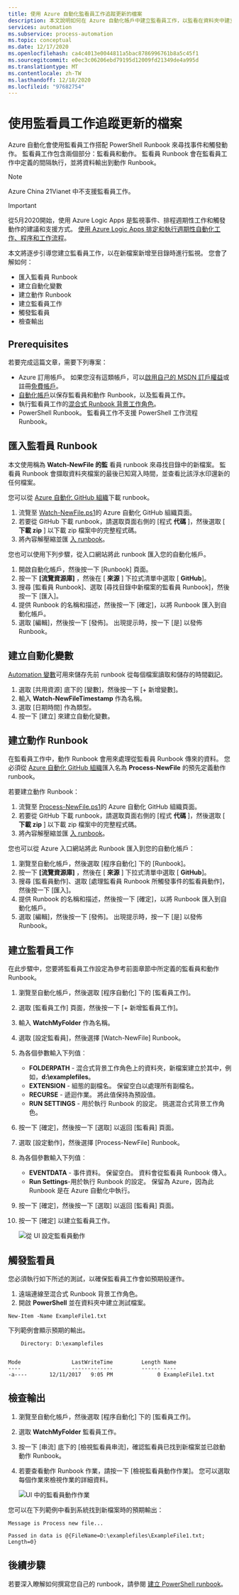 ```yaml
---
title: 使用 Azure 自動化監看員工作追蹤更新的檔案
description: 本文說明如何在 Azure 自動化帳戶中建立監看員工作，以監看在資料夾中建立的新檔案。
services: automation
ms.subservice: process-automation
ms.topic: conceptual
ms.date: 12/17/2020
ms.openlocfilehash: ca4c4013e0044811a5bac8786996761b8a5c45f1
ms.sourcegitcommit: e0ec3c06206ebd79195d12009fd21349de4a995d
ms.translationtype: MT
ms.contentlocale: zh-TW
ms.lasthandoff: 12/18/2020
ms.locfileid: "97682754"
---
```

# <a name="track-updated-files-with-a-watcher-task"></a>使用監看員工作追蹤更新的檔案

Azure 自動化會使用監看員工作搭配 PowerShell Runbook 來尋找事件和觸發動作。 監看員工作包含兩個部分：監看員和動作。 監看員 Runbook 會在監看員工作中定義的間隔執行，並將資料輸出到動作 Runbook。

> [!NOTE]
> Azure China 21Vianet 中不支援監看員工作。

> [!IMPORTANT]
> 從5月2020開始，使用 Azure Logic Apps 是監視事件、排程週期性工作和觸發動作的建議和支援方式。 [使用 Azure Logic Apps 排定和執行週期性自動化工作、程序和工作流程](../logic-apps/concepts-schedule-automated-recurring-tasks-workflows.md)。

本文將逐步引導您建立監看員工作，以在新檔案新增至目錄時進行監視。 您會了解如何：

* 匯入監看員 Runbook
* 建立自動化變數
* 建立動作 Runbook
* 建立監看員工作
* 觸發監看員
* 檢查輸出

## <a name="prerequisites"></a>Prerequisites

若要完成這篇文章，需要下列專案：

* Azure 訂用帳戶。 如果您沒有這類帳戶，可以[啟用自己的 MSDN 訂戶權益](https://azure.microsoft.com/pricing/member-offers/msdn-benefits-details/)或註冊[免費帳戶](https://azure.microsoft.com/free/?WT.mc_id=A261C142F)。
* [自動化帳戶](./index.yml)以保存監看員和動作 Runbook，以及監看員工作。
* 執行監看員工作的[混合式 Runbook 背景工作角色](automation-hybrid-runbook-worker.md)。
* PowerShell Runbook。 監看員工作不支援 PowerShell 工作流程 Runbook。

## <a name="import-a-watcher-runbook"></a>匯入監看員 Runbook

本文使用稱為 **Watch-NewFile 的監** 看員 runbook 來尋找目錄中的新檔案。 監看員 Runbook 會擷取資料夾檔案的最後已知寫入時間，並查看比該浮水印還新的任何檔案。

您可以從 [Azure 自動化 GitHub 組織](https://github.com/azureautomation)下載 runbook。

1. 流覽至 [Watch-NewFile.ps1](https://github.com/azureautomation/watcher-action-that-processes-events-triggerd-by-a-watcher-runbook)的 Azure 自動化 GitHub 組織頁面。
2. 若要從 GitHub 下載 runbook，請選取頁面右側的 [程式 **代碼** ]，然後選取 [ **下載 zip** ] 以下載 zip 檔案中的完整程式碼。
3. 將內容解壓縮並匯 [入 runbook](manage-runbooks.md#import-a-runbook-from-the-azure-portal)。

您也可以使用下列步驟，從入口網站將此 runbook 匯入您的自動化帳戶。

1. 開啟自動化帳戶，然後按一下 [Runbook] 頁面。
2. 按一下 **[流覽資源庫]** ，然後在 [ **來源** ] 下拉式清單中選取 [ **GitHub**]。
3. 搜尋 [監看員 Runbook]、選取 [尋找目錄中新檔案的監看員 Runbook]，然後按一下 [匯入]。
4. 提供 Runbook 的名稱和描述，然後按一下 [確定]，以將 Runbook 匯入到自動化帳戶。
5. 選取 [編輯]，然後按一下 [發佈]。 出現提示時，按一下 [是] 以發佈 Runbook。

## <a name="create-an-automation-variable"></a>建立自動化變數

[Automation 變數](./shared-resources/variables.md)可用來儲存先前 runbook 從每個檔案讀取和儲存的時間戳記。

1. 選取 [共用資源] 底下的 [變數]，然後按一下 [+ 新增變數]。
1. 輸入 **Watch-NewFileTimestamp** 作為名稱。
1. 選取 [日期時間] 作為類型。
1. 按一下 [建立]  來建立自動化變數。

## <a name="create-an-action-runbook"></a>建立動作 Runbook

在監看員工作中，動作 Runbook 會用來處理從監看員 Runbook 傳來的資料。 您必須從 [Azure 自動化 GitHub 組織](https://github.com/azureautomation)匯入名為 **Process-NewFile** 的預先定義動作 runbook。

若要建立動作 Runbook：

1. 流覽至 [Process-NewFile.ps1](https://github.com/azureautomation/watcher-action-that-processes-events-triggerd-by-a-watcher-runbook)的 Azure 自動化 GitHub 組織頁面。
2. 若要從 GitHub 下載 runbook，請選取頁面右側的 [程式 **代碼** ]，然後選取 [ **下載 zip** ] 以下載 zip 檔案中的完整程式碼。
3. 將內容解壓縮並匯 [入 runbook](manage-runbooks.md#import-a-runbook-from-the-azure-portal)。

您也可以從 Azure 入口網站將此 Runbook 匯入到您的自動化帳戶：

1. 瀏覽至自動化帳戶，然後選取 [程序自動化] 下的 [Runbook]。
1. 按一下 **[流覽資源庫]** ，然後在 [ **來源** ] 下拉式清單中選取 [ **GitHub**]。
1. 搜尋 [監看員動作]、選取 [處理監看員 Runbook 所觸發事件的監看員動作]，然後按一下 [匯入]。
1. 提供 Runbook 的名稱和描述，然後按一下 [確定]，以將 Runbook 匯入到自動化帳戶。
1. 選取 [編輯]，然後按一下 [發佈]。 出現提示時，按一下 [是] 以發佈 Runbook。

## <a name="create-a-watcher-task"></a>建立監看員工作

在此步驟中，您要將監看員工作設定為參考前面章節中所定義的監看員和動作 Runbook。

1. 瀏覽至自動化帳戶，然後選取 [程序自動化] 下的 [監看員工作]。
1. 選取 [監看員工作] 頁面，然後按一下 [+ 新增監看員工作]。
1. 輸入 **WatchMyFolder** 作為名稱。

1. 選取 [設定監看員]，然後選擇 [Watch-NewFile] Runbook。

1. 為各個參數輸入下列值︰

   * **FOLDERPATH** - 混合式背景工作角色上的資料夾，新檔案建立於其中，例如，**d:\examplefiles**。
   * **EXTENSION** - 組態的副檔名。 保留空白以處理所有副檔名。
   * **RECURSE** - 遞迴作業。 將此值保持為預設值。
   * **RUN SETTINGS** - 用於執行 Runbook 的設定。 挑選混合式背景工作角色。

1. 按一下 [確定]，然後按一下 [選取] 以返回 [監看員] 頁面。
1. 選取 [設定動作]，然後選擇 [Process-NewFile] Runbook。
1. 為各個參數輸入下列值︰

   * **EVENTDATA** - 事件資料。 保留空白。 資料會從監看員 Runbook 傳入。
   * **Run Settings**-用於執行 Runbook 的設定。 保留為 Azure，因為此 Runbook 是在 Azure 自動化中執行。

1. 按一下 [確定]，然後按一下 [選取] 以返回 [監看員] 頁面。
1. 按一下 [確定] 以建立監看員工作。

    ![從 UI 設定監看員動作](media/automation-watchers-tutorial/watchertaskcreation.png)

## <a name="trigger-a-watcher"></a>觸發監看員

您必須執行如下所述的測試，以確保監看員工作會如預期般運作。 

1. 遠端連線至混合式 Runbook 背景工作角色。
2. 開啟 **PowerShell** 並在資料夾中建立測試檔案。

```azurepowerShell-interactive
New-Item -Name ExampleFile1.txt
```

下列範例會顯示預期的輸出。

```output
    Directory: D:\examplefiles


Mode                LastWriteTime         Length Name
----                -------------         ------ ----
-a----       12/11/2017   9:05 PM              0 ExampleFile1.txt
```

## <a name="inspect-the-output"></a>檢查輸出

1. 瀏覽至自動化帳戶，然後選取 [程序自動化] 下的 [監看員工作]。
1. 選取 **WatchMyFolder** 監看員工作。
1. 按一下 [串流] 底下的 [檢視監看員串流]，確認監看員已找到新檔案並已啟動動作 Runbook。
1. 若要查看動作 Runbook 作業，請按一下 [檢視監看員動作作業]。 您可以選取每個作業來檢視作業的詳細資料。

   ![UI 中的監看員動作作業](media/automation-watchers-tutorial/WatcherActionJobs.png)

您可以在下列範例中看到系統找到新檔案時的預期輸出：

```output
Message is Process new file...

Passed in data is @{FileName=D:\examplefiles\ExampleFile1.txt; Length=0}
```

## <a name="next-steps"></a>後續步驟

若要深入瞭解如何撰寫您自己的 runbook，請參閱 [建立 PowerShell runbook](learn/automation-tutorial-runbook-textual-powershell.md)。
